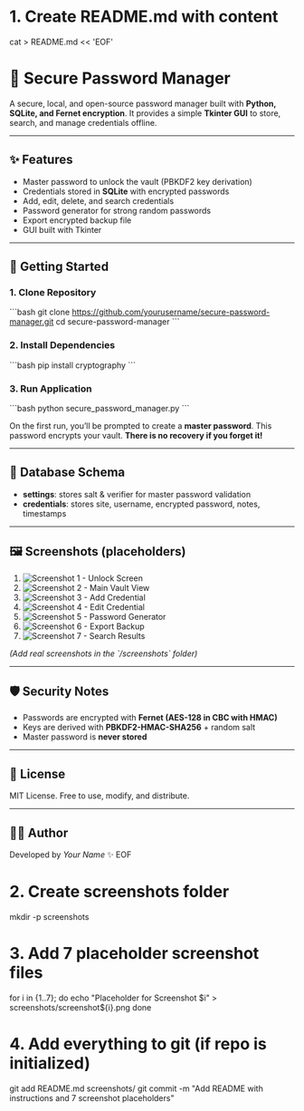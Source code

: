 # 1. Create README.md with content
cat > README.md << 'EOF'
# 🔐 Secure Password Manager

A secure, local, and open-source password manager built with **Python, SQLite, and Fernet encryption**. It provides a simple **Tkinter GUI** to store, search, and manage credentials offline.

---

## ✨ Features
- Master password to unlock the vault (PBKDF2 key derivation)
- Credentials stored in **SQLite** with encrypted passwords
- Add, edit, delete, and search credentials
- Password generator for strong random passwords
- Export encrypted backup file
- GUI built with Tkinter

---

## 🚀 Getting Started

### 1. Clone Repository
\`\`\`bash
git clone https://github.com/yourusername/secure-password-manager.git
cd secure-password-manager
\`\`\`

### 2. Install Dependencies
\`\`\`bash
pip install cryptography
\`\`\`

### 3. Run Application
\`\`\`bash
python secure_password_manager.py
\`\`\`

On the first run, you’ll be prompted to create a **master password**. This password encrypts your vault. **There is no recovery if you forget it!**

---

## 📂 Database Schema
- **settings**: stores salt & verifier for master password validation
- **credentials**: stores site, username, encrypted password, notes, timestamps

---

## 🖼️ Screenshots (placeholders)
1. ![Screenshot 1 - Unlock Screen](screenshots/screenshot1.png)
2. ![Screenshot 2 - Main Vault View](screenshots/screenshot2.png)
3. ![Screenshot 3 - Add Credential](screenshots/screenshot3.png)
4. ![Screenshot 4 - Edit Credential](screenshots/screenshot4.png)
5. ![Screenshot 5 - Password Generator](screenshots/screenshot5.png)
6. ![Screenshot 6 - Export Backup](screenshots/screenshot6.png)
7. ![Screenshot 7 - Search Results](screenshots/screenshot7.png)

*(Add real screenshots in the \`/screenshots\` folder)*

---

## 🛡️ Security Notes
- Passwords are encrypted with **Fernet (AES-128 in CBC with HMAC)**
- Keys are derived with **PBKDF2-HMAC-SHA256** + random salt
- Master password is **never stored**

---

## 📜 License
MIT License. Free to use, modify, and distribute.

---

## 👨‍💻 Author
Developed by *Your Name* ✨
EOF

# 2. Create screenshots folder
mkdir -p screenshots

# 3. Add 7 placeholder screenshot files
for i in {1..7}; do
  echo "Placeholder for Screenshot $i" > screenshots/screenshot${i}.png
done

# 4. Add everything to git (if repo is initialized)
git add README.md screenshots/
git commit -m "Add README with instructions and 7 screenshot placeholders"
